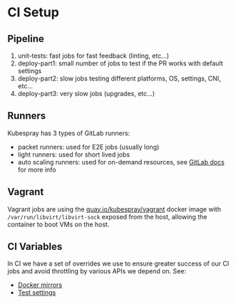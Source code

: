 # CI Setup

## Pipeline

1. unit-tests: fast jobs for fast feedback (linting, etc...)
2. deploy-part1: small number of jobs to test if the PR works with default settings
3. deploy-part2: slow jobs testing different platforms, OS, settings, CNI, etc...
4. deploy-part3: very slow jobs (upgrades, etc...)

## Runners

Kubespray has 3 types of GitLab runners:

- packet runners: used for E2E jobs (usually long)
- light runners: used for short lived jobs
- auto scaling runners: used for on-demand resources, see [GitLab docs](https://docs.gitlab.com/runner/configuration/autoscale.html) for more info

## Vagrant

Vagrant jobs are using the [quay.io/kubespray/vagrant](/test-infra/vagrant-docker/Dockerfile) docker image with `/var/run/libvirt/libvirt-sock` exposed from the host, allowing the container to boot VMs on the host.

## CI Variables

In CI we have a set of overrides we use to ensure greater success of our CI jobs and avoid throttling by various APIs we depend on. See:

- [Docker mirrors](/tests/common/_docker_hub_registry_mirror.yml)
- [Test settings](/tests/common/_kubespray_test_settings.yml)
